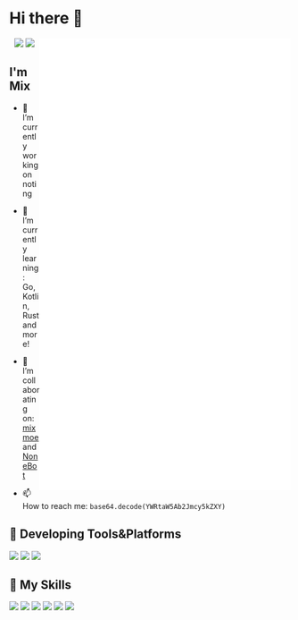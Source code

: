# Hi there 👋

<a>
  <img align="right" width="450px" src="./github-metrics.svg" />
</a>

<p align="center">
  <img width="300px" src="https://count.getloli.com/get/@mnixry?theme=rule34"></img>
  <img width="300px" src="https://github-readme-stats.vercel.app/api/top-langs/?username=mnixry&layout=compact"></img>
</p>

## I'm **Mix**

- 🔭 I’m currently working on noting

- 🌱 I’m currently learning: Go, Kotlin, Rust and more!

- 👯 I’m collaborating on: [mixmoe](https://github.com/mixmoe) and [NoneBot](https://github.com/nonebot)

- 📫 How to reach me: `base64.decode(YWRtaW5Ab2Jmcy5kZXY)`

## 🚉 **Developing Tools&Platforms**

![](https://img.shields.io/badge/Linux-Manjaro-35bf5c?style=flat-square&logo=manjaro&logoColor=fff)
![](https://img.shields.io/badge/Windows-11-0078d6?style=flat-square&logo=windows&logoColor=fff)
![](https://img.shields.io/badge/IDE-Visual%20Studio%20Code-007acc?style=flat-square&logo=visual-studio-code&logoColor=fff)

## 🌟 **My Skills**  

![](https://img.shields.io/badge/-Git-f05032?style=flat-square&logo=git&logoColor=fff)
![](https://img.shields.io/badge/-Linux-fcc624?style=flat-square&logo=Linux&logoColor=fff)
![](https://img.shields.io/badge/-Vue-4fc08d?style=flat-square&logo=Vue.js&logoColor=fff)
![](https://img.shields.io/badge/-Photoshop-31a8ff?style=flat-square&logo=adobe-photoshop&logoColor=fff)
![](https://img.shields.io/badge/-Python-3776ab?style=flat-square&logo=Python&logoColor=fff)
![](https://img.shields.io/badge/-TypeScript-3178c6?style=flat-square&logo=typescript&logoColor=fff)
